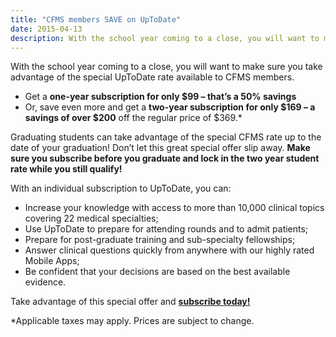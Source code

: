 ```yaml
---
title: "CFMS members SAVE on UpToDate"
date: 2015-04-13
description: With the school year coming to a close, you will want to make sure you take advantage of the special UpToDate rate available to CFMS members.
---
```


With the school year coming to a close, you will want to make sure you take advantage of the special UpToDate rate available to CFMS members.

- Get a **one-year subscription for only $99 &ndash; that’s a 50% savings**
- Or, save even more and get a **two-year subscription for only $169 &ndash; a savings of over $200** off the regular price of $369.*

Graduating students can take advantage of the special CFMS rate up to the date of your graduation! Don’t let this great special offer slip away. **Make sure you subscribe before you graduate and lock in the two year student rate while you still qualify!**

With an individual subscription to UpToDate, you can:

- Increase your knowledge with access to more than 10,000 clinical topics covering 22 medical specialties;
- Use UpToDate to prepare for attending rounds and to admit patients;
- Prepare for post-graduate training and sub-specialty fellowships;
- Answer clinical questions quickly from anywhere with our highly rated Mobile Apps;
- Be confident that your decisions are based on the best available evidence.

Take advantage of this special offer and <a href="https://store.uptodate.com/society_cfms/sso/index/login/">**subscribe today!**</a>

<div class="addendum">*Applicable taxes may apply. Prices are subject to change.</div>


